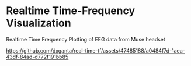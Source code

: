 # Realtime Time-Frequency Visualization

Realtime Time Frequency Plotting of EEG data from Muse headset



https://github.com/dxganta/real-time-tf/assets/47485188/a0484f7d-1aea-43df-84ad-d772f191bb85


